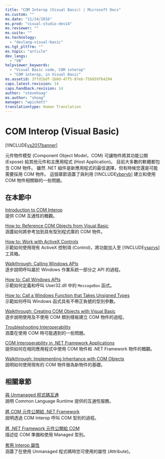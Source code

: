 ```yaml
---
title: "COM Interop (Visual Basic) | Microsoft Docs"
ms.custom: ""
ms.date: "11/24/2016"
ms.prod: "visual-studio-dev14"
ms.reviewer: ""
ms.suite: ""
ms.technology: 
  - "devlang-visual-basic"
ms.tgt_pltfrm: ""
ms.topic: "article"
dev_langs: 
  - "VB"
helpviewer_keywords: 
  - "Visual Basic code, COM interop"
  - "COM interop, in Visual Basic"
ms.assetid: 3ffd1bdf-1b8d-47f5-87eb-75b659f64294
caps.latest.revision: 14
caps.handback.revision: 14
author: "stevehoag"
ms.author: "shoag"
manager: "wpickett"
translationtype: Human Translation
---
```

# COM Interop (Visual Basic)
[!INCLUDE[vs2017banner](../../../csharp/includes/vs2017banner.md)]

元件物件模型 \(Component Object Model，COM\) 可讓物件將其功能公開 \(Expose\) 給其他元件和主應用程式 \(Host Application\)。  目前大多數的軟體都包含 COM 物件。  雖然 .NET 組件是新應用程式的最佳選擇，但有時候您還是可能需要採用 COM 物件。  這個章節涵蓋了與利用 [!INCLUDE[vbprvb](../../../csharp/programming-guide/concepts/linq/includes/vbprvb_md.md)] 建立和使用 COM 物件相關聯的一些問題。  
  
## 在本節中  
 [Introduction to COM Interop](../../../visual-basic/programming-guide/com-interop/introduction-to-com-interop.md)  
 提供 COM 互通性的概觀。  
  
 [How to: Reference COM Objects from Visual Basic](../../../visual-basic/programming-guide/com-interop/how-to-reference-com-objects.md)  
 涵蓋如何將參考加到具有型別程式庫的 COM 物件。  
  
 [How to: Work with ActiveX Controls](../../../visual-basic/programming-guide/com-interop/how-to-work-with-activex-controls.md)  
 示範如何使用現有 ActiveX 控制項 \(Control\)，將功能加入至 [!INCLUDE[vsprvs](../../../csharp/includes/vsprvs_md.md)] 工具箱。  
  
 [Walkthrough: Calling Windows APIs](../../../visual-basic/programming-guide/com-interop/walkthrough-calling-windows-apis.md)  
 逐步說明呼叫屬於 Windows 作業系統一部分之 API 的過程。  
  
 [How to: Call Windows APIs](../../../visual-basic/programming-guide/com-interop/how-to-call-windows-apis.md)  
 示範如何定義和呼叫 User32.dll 中的 `MessageBox` 函式。  
  
 [How to: Call a Windows Function that Takes Unsigned Types](../../../visual-basic/programming-guide/com-interop/how-to-call-a-windows-function-that-takes-unsigned-types.md)  
 示範如何呼叫 Windows 函式具有不帶正負號的型別參數。  
  
 [Walkthrough: Creating COM Objects with Visual Basic](../../../visual-basic/programming-guide/com-interop/walkthrough-creating-com-objects.md)  
 逐步說明使用及不使用 COM 類別樣板建立 COM 物件的過程。  
  
 [Troubleshooting Interoperability](../../../visual-basic/programming-guide/com-interop/troubleshooting-interoperability.md)  
 涵蓋在使用 COM 時可能遇到的一些問題。  
  
 [COM Interoperability in .NET Framework Applications](../../../visual-basic/programming-guide/com-interop/com-interoperability-in-net-framework-applications.md)  
 提供如何在相同應用程式中使用 COM 物件和 .NET Framework 物件的概觀。  
  
 [Walkthrough: Implementing Inheritance with COM Objects](../../../visual-basic/programming-guide/com-interop/walkthrough-implementing-inheritance-with-com-objects.md)  
 說明如何使用現有的 COM 物件做為新物件的基礎。  
  
## 相關章節  
 [與 Unmanaged 程式碼互通](../Topic/Interoperating%20with%20Unmanaged%20Code.md)  
 說明 Common Language Runtime 提供的互通性服務。  
  
 [將 COM 元件公開給 .NET Framework](../Topic/Exposing%20COM%20Components%20to%20the%20.NET%20Framework.md)  
 說明透過 COM Interop 呼叫 COM 型別的過程。  
  
 [將 .NET Framework 元件公開給 COM](../Topic/Exposing%20.NET%20Framework%20Components%20to%20COM.md)  
 描述從 COM 準備和使用 Managed 型別。  
  
 [套用 Interop 屬性](../Topic/Applying%20Interop%20Attributes.md)  
 涵蓋了在使用 Unmanaged 程式碼時您可使用的屬性 \(Attribute\)。